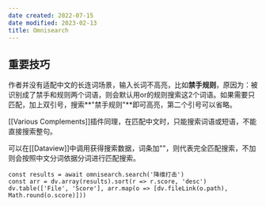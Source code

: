 ```yaml
---
date created: 2022-07-15
date modified: 2023-02-13
title: Omnisearch
---
```


## 重要技巧

作者并没有适配中文的长连词场景，输入长词不高亮，比如**禁手规则**，原因为：被识别成了禁手和规则两个词语，则会默认用or的规则搜索这2个词语。如果需要只匹配，加上双引号，搜索**"禁手规则"**即可高亮，第二个引号可以省略。

[[Various Complements]]插件同理，在匹配中文时，只能搜索词语或短语，不能直接搜索整句。


可以在[[Dataview]]中调用获得搜索数据，词条加""，则代表完全匹配搜索，不加则会按照中文分词依据分词进行匹配搜索。

```dataviewjs
const results = await omnisearch.search('降维打击')
const arr = dv.array(results).sort(r => r.score, 'desc')
dv.table(['File', 'Score'], arr.map(o => [dv.fileLink(o.path), Math.round(o.score)]))
```
